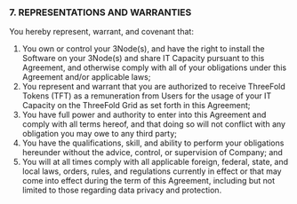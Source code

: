 ### 7. REPRESENTATIONS AND WARRANTIES

You hereby represent, warrant, and covenant that:

1. You own or control your 3Node(s), and have the right to install the Software on your 3Node(s) and share IT Capacity pursuant to this Agreement, and otherwise comply with all of your obligations under this Agreement and/or applicable laws;
2. You represent and warrant that you are authorized to receive ThreeFold Tokens (TFT) as a remuneration from Users for the usage of your IT Capacity on the ThreeFold Grid as set forth in this Agreement;
3. You have full power and authority to enter into this Agreement and comply with all terms hereof, and that doing so will not conflict with any obligation you may owe to any third party;
4. You have the qualifications, skill, and ability to perform your obligations hereunder without the advice, control, or supervision of Company; and
5. You will at all times comply with all applicable foreign, federal, state, and local laws, orders, rules, and regulations currently in effect or that may come into effect during the term of this Agreement, including but not limited to those regarding data privacy and protection.